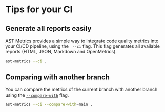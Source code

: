 # Tips for your CI

## Generate all reports easily

AST Metrics provides a simple way to integrate code quality metrics into your CI/CD pipeline, using the ` --ci` flag. This flag generates all available reports (HTML, JSON, Markdown and OpenMetrics).

```bash
ast-metrics --ci .
```

## Comparing with another branch

You can compare the metrics of the current branch with another branch using the [`--compare-with`](../advanced-usage/compare-versions.md) flag.

```bash
ast-metrics --ci --compare-with=main .
```
